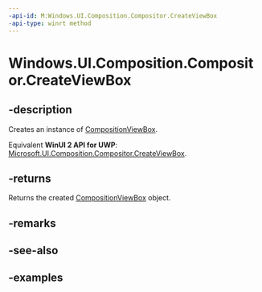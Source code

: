 ```yaml
---
-api-id: M:Windows.UI.Composition.Compositor.CreateViewBox
-api-type: winrt method
---
```


<!-- Method syntax.
public CompositionViewBox Compositor.CreateViewBox()
-->

# Windows.UI.Composition.Compositor.CreateViewBox

## -description

Creates an instance of [CompositionViewBox](compositionviewbox.md).

Equivalent **WinUI 2 API for UWP**: [Microsoft.UI.Composition.Compositor.CreateViewBox](/windows/winui/api/microsoft.ui.composition.compositor.createviewbox).

## -returns

Returns the created [CompositionViewBox](compositionviewbox.md) object.

## -remarks

## -see-also

## -examples

